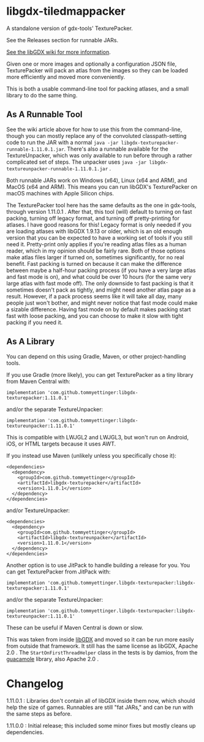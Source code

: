 # libgdx-tiledmappacker
A standalone version of gdx-tools' TexturePacker.

See the Releases section for runnable JARs.

[See the libGDX wiki for more information](https://libgdx.com/wiki/tools/texture-packer).

Given one or more images and optionally a configuration JSON file, TexturePacker will pack an atlas from the images so
they can be loaded more efficiently and moved more conveniently.

This is both a usable command-line tool for packing atlases, and a small library to do the same thing.

## As A Runnable Tool

See the wiki article above for how to use this from the command-line, though you can mostly replace any of the
convoluted classpath-setting code to run the JAR with a normal `java -jar libgdx-texturepacker-runnable-1.11.0.1.jar`.
There's also a runnable available for the TextureUnpacker, which was only available to run before through a rather
complicated set of steps. The unpacker uses `java -jar libgdx-textureunpacker-runnable-1.11.0.1.jar` .

Both runnable JARs work on Windows (x64), Linux (x64 and ARM), and MacOS (x64 and ARM). This means you can run libGDX's
TexturePacker on macOS machines with Apple Silicon chips.

The TexturePacker tool here has the same defaults as the one in gdx-tools, through version 1.11.0.1 . After that, this
tool (will) default to turning on fast packing, turning off legacy format, and turning off pretty-printing for atlases.
I have good reasons for this! Legacy format is only needed if you are loading atlases with libGDX 1.9.13 or older, which
is an old enough version that you can be expected to have a working set of tools if you still need it. Pretty-print only
applies if you're reading atlas files as a human reader, which in my opinion should be fairly rare. Both of those
options make atlas files larger if turned on, sometimes significantly, for no real benefit. Fast packing is turned on
because it can make the difference between maybe a half-hour packing process (if you have a very large atlas and fast
mode is on), and what could be over 10 hours (for the same very large atlas with fast mode off). The only downside to
fast packing is that it sometimes doesn't pack as tightly, and might need another atlas page as a result. However, if a
pack process seems like it will take all day, many people just won't bother, and might never notice that fast mode could
make a sizable difference. Having fast mode on by default makes packing start fast with loose packing, and you can
choose to make it slow with tight packing if you need it. 

## As A Library

You can depend on this using Gradle, Maven, or other project-handling tools.

If you use Gradle (more likely), you can get TexturePacker as a tiny library from Maven Central with:

`implementation 'com.github.tommyettinger:libgdx-texturepacker:1.11.0.1'`

and/or the separate TextureUnpacker:

`implementation 'com.github.tommyettinger:libgdx-textureunpacker:1.11.0.1'`

This is compatible with LWJGL2 and LWJGL3, but won't run on Android, iOS, or HTML targets because it uses AWT.

If you instead use Maven (unlikely unless you specifically chose it):
```
<dependencies>
  <dependency>
    <groupId>com.github.tommyettinger</groupId>
    <artifactId>libgdx-texturepacker</artifactId>
    <version>1.11.0.1</version>
  </dependency>
</dependencies>
```

and/or TextureUnpacker:

```  
<dependencies>
  <dependency>
    <groupId>com.github.tommyettinger</groupId>
    <artifactId>libgdx-textureunpacker</artifactId>
    <version>1.11.0.1</version>
  </dependency>
</dependencies>
```

Another option is to use JitPack to handle building a release for you. You can get TexturePacker from JitPack with:

`implementation 'com.github.tommyettinger.libgdx-texturepacker:libgdx-texturepacker:1.11.0.1'`

and/or the separate TextureUnpacker:

`implementation 'com.github.tommyettinger.libgdx-texturepacker:libgdx-textureunpacker:1.11.0.1'`

These can be useful if Maven Central is down or slow.

This was taken from inside [libGDX](https://github.com/libgdx/libgdx) and moved so it can be run more easily from
outside that framework. It still has the same license as libGDX, Apache 2.0 . The `StartOnFirstThreadHelper` class in
the tests is by damios, from the [guacamole](https://github.com/crykn/guacamole) library, also Apache 2.0 .

# Changelog

1.11.0.1 : Libraries don't contain all of libGDX inside them now, which should help the size of games.
           Runnables are still "fat JARs," and can be run with the same steps as before.

1.11.0.0 : Initial release; this included some minor fixes but mostly cleans up dependencies.
